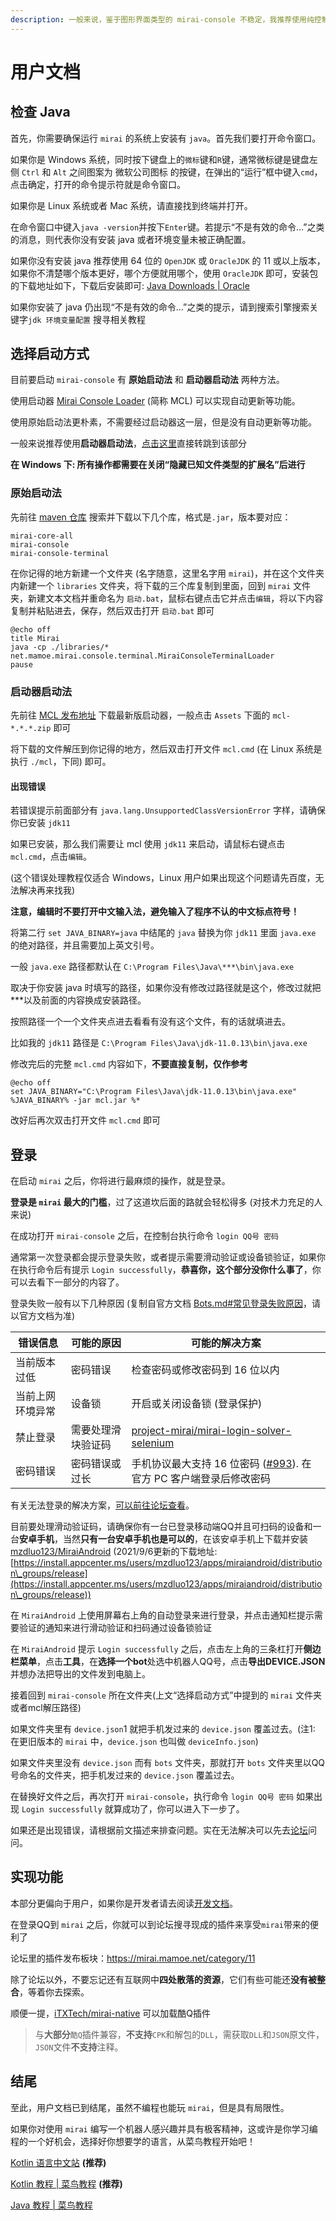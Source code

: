 ```yaml
---
description: 一般来说，鉴于图形界面类型的 mirai-console 不稳定，我推荐使用纯控制台版本。
---
```


# 用户文档

## 检查 Java

首先，你需要确保运行 `mirai` 的系统上安装有 `java`。首先我们要打开命令窗口。

如果你是 Windows 系统，同时按下键盘上的`微标`键和`R`键，通常微标键是键盘左侧 `Ctrl` 和 `Alt` 之间图案为 微软公司图标 的按键，在弹出的“运行”框中键入`cmd`，点击确定，打开的命令提示符就是命令窗口。

如果你是 Linux 系统或者 Mac 系统，请直接找到终端并打开。

在命令窗口中键入`java -version`并按下`Enter`键。若提示“不是有效的命令…”之类的消息，则代表你没有安装 java 或者环境变量未被正确配置。

如果你没有安装 java 推荐使用 64 位的 `OpenJDK` 或 `OracleJDK` 的 11 或以上版本，如果你不清楚哪个版本更好，哪个方便就用哪个，使用 `OracleJDK` 即可，安装包的下载地址如下，下载后安装即可: [Java Downloads | Oracle](https://www.oracle.com/java/technologies/downloads/#java11-windows)

如果你安装了 java 仍出现“不是有效的命令…”之类的提示，请到搜索引擎搜索关键字`jdk 环境变量配置` 搜寻相关教程

## 选择启动方式

目前要启动 `mirai-console` 有 **原始启动法** 和 **启动器启动法** 两种方法。

使用启动器 [Mirai Console Loader](https://github.com/iTXTech/mirai-console-loader) (简称 MCL) 可以实现自动更新等功能。

使用原始启动法更朴素，不需要经过启动器这一层，但是没有自动更新等功能。

一般来说推荐使用**启动器启动法**，[点击这里](noob.md#启动器启动法)直接转跳到该部分

**在 Windows 下: 所有操作都需要在关闭“隐藏已知文件类型的扩展名”后进行**

### 原始启动法

先前往 [maven 仓库](https://mvnrepository.com) 搜索并下载以下几个库，格式是`.jar`，版本要对应：

```
mirai-core-all
mirai-console
mirai-console-terminal
```

在你记得的地方新建一个文件夹 (名字随意，这里名字用 `mirai`)，并在这个文件夹内新建一个 `libraries` 文件夹，将下载的三个库复制到里面，回到 `mirai` 文件夹，新建文本文档并重命名为 `启动.bat`，鼠标右键点击它并点击`编辑`，将以下内容复制并粘贴进去，保存，然后双击打开 `启动.bat` 即可

```
@echo off
title Mirai
java -cp ./libraries/* net.mamoe.mirai.console.terminal.MiraiConsoleTerminalLoader
pause
```

### 启动器启动法

先前往 [MCL 发布地址](https://github.com/iTXTech/mirai-console-loader/releases) 下载最新版启动器，一般点击 `Assets` 下面的 `mcl-*.*.*.zip` 即可

将下载的文件解压到你记得的地方，然后双击打开文件 `mcl.cmd` (在 Linux 系统是 执行 `./mcl`，下同) 即可。

#### 出现错误

若错误提示前面部分有 `java.lang.UnsupportedClassVersionError` 字样，请确保你已安装 `jdk11`

如果已安装，那么我们需要让 mcl 使用 `jdk11` 来启动，请鼠标右键点击 `mcl.cmd`，点击`编辑`。

(这个错误处理教程仅适合 Windows，Linux 用户如果出现这个问题请先百度，无法解决再来找我)

**注意，编辑时不要打开中文输入法，避免输入了程序不认的中文标点符号！**

将第二行 `set JAVA_BINARY=java` 中结尾的 `java` 替换为你 `jdk11` 里面 `java.exe` 的绝对路径，并且需要加上英文引号。

一般 `java.exe` 路径都默认在 `C:\Program Files\Java\***\bin\java.exe`

取决于你安装 java 时填写的路径，如果你没有修改过路径就是这个，修改过就把\*\*\*以及前面的内容换成安装路径。

按照路径一个一个文件夹点进去看看有没有这个文件，有的话就填进去。

比如我的 `jdk11` 路径是 `C:\Program Files\Java\jdk-11.0.13\bin\java.exe`

修改完后的完整 `mcl.cmd` 内容如下，**不要直接复制，仅作参考**

```
@echo off
set JAVA_BINARY="C:\Program Files\Java\jdk-11.0.13\bin\java.exe"
%JAVA_BINARY% -jar mcl.jar %*
```

改好后再次双击打开文件 `mcl.cmd` 即可

## 登录

在启动 `mirai` 之后，你将进行最麻烦的操作，就是登录。

**登录是 `mirai` 最大的门槛**，过了这道坎后面的路就会轻松得多 (对技术力充足的人来说)

在成功打开 `mirai-console` 之后，在控制台执行命令 `login QQ号 密码`

通常第一次登录都会提示登录失败，或者提示需要滑动验证或设备锁验证，如果你在执行命令后有提示 `Login successfully`，**恭喜你，这个部分没你什么事了**，你可以去看下一部分的内容了。

登录失败一般有以下几种原因 (复制自官方文档 [Bots.md#常见登录失败原因](https://github.com/mamoe/mirai/blob/dev/docs/Bots.md#%E5%B8%B8%E8%A7%81%E7%99%BB%E5%BD%95%E5%A4%B1%E8%B4%A5%E5%8E%9F%E5%9B%A0)，请以官方文档为准)

| 错误信息     | 可能的原因     | 可能的解决方案                                                                                                   |
| -------- | --------- | --------------------------------------------------------------------------------------------------------- |
| 当前版本过低   | 密码错误      | 检查密码或修改密码到 16 位以内                                                                                         |
| 当前上网环境异常 | 设备锁       | 开启或关闭设备锁 (登录保护)                                                                                           |
| 禁止登录     | 需要处理滑块验证码 | [project-mirai/mirai-login-solver-selenium](https://github.com/project-mirai/mirai-login-solver-selenium) |
| 密码错误     | 密码错误或过长   | 手机协议最大支持 16 位密码 ([#993](https://github.com/mamoe/mirai/discussions/993)). 在官方 PC 客户端登录后修改密码               |

有关无法登录的解决方案，[可以前往论坛查看](https://mirai.mamoe.net/topic/223)。

目前要处理滑动验证码，请确保你有一台已登录移动端QQ并且可扫码的设备和一台**安卓手机**，当然**只有一台安卓手机也是可以的**，在该安卓手机上下载并安装 [mzdluo123/MiraiAndroid](https://github.com/mzdluo123/MiraiAndroid) (2021/9/6更新的下载地址: [https://install.appcenter.ms/users/mzdluo123/apps/miraiandroid/distribution\_groups/release](https://install.appcenter.ms/users/mzdluo123/apps/miraiandroid/distribution\_groups/release))

在 `MiraiAndroid` 上使用屏幕右上角的自动登录来进行登录，并点击通知栏提示需要验证的通知来进行滑动验证和扫码通过设备锁验证

在 `MiraiAndroid` 提示 `Login successfully` 之后，点击左上角的三条杠打开**侧边栏菜单**，点击**工具**，在**选择一个bot**处选中机器人QQ号，点击**导出DEVICE.JSON**并想办法把导出的文件发到电脑上。

接着回到 `mirai-console` 所在文件夹(上文“选择启动方式”中提到的 `mirai` 文件夹或者mcl解压路径)

如果文件夹里有 `device.json`1 就把手机发过来的 `device.json` 覆盖过去。(注1: 在更旧版本的 `mirai` 中，`device.json` 也叫做 `deviceInfo.json`)

如果文件夹里没有 `device.json` 而有 `bots` 文件夹，那就打开 `bots` 文件夹里以QQ号命名的文件夹，把手机发过来的 `device.json` 覆盖过去。

在替换好文件之后，再次打开 `mirai-console`，执行命令 `login QQ号 密码` 如果出现 `Login successfully` 就算成功了，你可以进入下一步了。

如果还是出现错误，请根据前文描述来排查问题。实在无法解决可以先去[论坛](https://mirai.mamoe.net)问问。

## 实现功能

本部分更偏向于用户，如果你是开发者请去阅读[开发文档](dev.md)。

在登录QQ到 `mirai` 之后，你就可以到论坛搜寻现成的插件来享受`mirai`带来的便利了

论坛里的插件发布板块：https://mirai.mamoe.net/category/11

除了论坛以外，不要忘记还有互联网中**四处散落的资源**，它们有些可能还**没有被整合**，等着你去探索。

顺便一提，[iTXTech/mirai-native](https://github.com/iTXTech/mirai-native) 可以加载酷Q插件

> 与**大部分**`酷Q`插件兼容，**不支持**`CPK`和解包的`DLL`，需获取`DLL`和`JSON`原文件，`JSON`文件**不支持**注释。

## 结尾

至此，用户文档已到结尾，虽然不编程也能玩 `mirai`，但是具有局限性。

如果你对使用 `mirai` 编写一个机器人感兴趣并具有极客精神，这或许是你学习编程的一个好机会，选择好你想要学的语言，从菜鸟教程开始吧！

[Kotlin 语言中文站](https://www.kotlincn.net/) **(推荐)**

[Kotlin 教程 | 菜鸟教程](https://www.runoob.com/kotlin/kotlin-tutorial.html) **(推荐)**

[Java 教程 | 菜鸟教程](https://www.runoob.com/java/java-tutorial.html)

